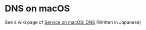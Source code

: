 # DNS on macOS
See a wiki page of [Service on macOS: DNS](https://github.com/taniguti/Services_on_macOS/wiki/dns) (Written in Japanese)
